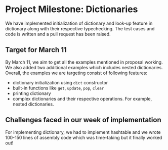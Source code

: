 # Project Milestone: Dictionaries

We have implemented initialization of dictionary and look-up feature in dictionary along with their respective typechecking. The test cases and code is written and a pull request has been raised.

## Target for March 11


By March 11, we aim to get all the examples mentioned in proposal working. We also added two additional examples which includes nested dictionaries. Overall, the examples we are targeting consist of following features:

- dictionary initialization using `dict` constructor
- built-in functions like `get`, `update`, `pop`, `clear`
- printing dictionary
- complex dictionaries and their respective operations. For example, nested dictionaries.

## Challenges faced in our week of implementation

For implementing dictionary, we had to implement hashtable and we wrote 100-150 lines of assembly code which was time-taking but it finally worked out!
